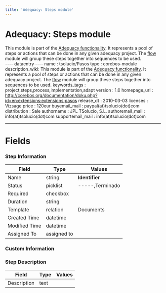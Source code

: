 ```yaml
---
title: 'Adequacy: Steps module'
---
```


Adequacy: Steps module
======================

This module is part of the [Adequacy
functionality](http://corebos.org/documentation/doku.php?id=en:extensions:extensions:adecuaciones).
It represents a pool of steps or actions that can be done in any given
adequacy project. The
[flow](http://corebos.org/documentation/doku.php?id=en:extensions:extensions:flujo)
module will group these steps together into sequences to be used.  
---- dataentry ---- name : tsolucio/Pasos type : corebos-module
description\_wiki: This module is part of the [Adequacy
functionality](http://corebos.org/documentation/doku.php?id=en:extensions:extensions:adecuaciones).
It represents a pool of steps or actions that can be done in any given
adequacy project. The
[flow](http://corebos.org/documentation/doku.php?id=en:extensions:extensions:flujo)
module will group these steps together into sequences to be used.
keywords\_tags : project,steps,process,implementation,adapt version :
1.0 homepage\_url :
<http://corebos.org/documentation/doku.php?id=en:extensions:extensions:pasos>
release\_dt : 2010-03-03 licenses : Vizsage price : 120eur
buyemail\_mail : paypal(at)tsolucio(dot)com distribution : Sale
authorname : JPL TSolucio, S.L. authoremail\_mail :
info(at)tsolucio(dot)com supportemail\_mail : info(at)tsolucio(dot)com

------------------------------------------------------------------------

  

Fields
======

### Step Information

<table>
<thead>
<tr class="header">
<th>Field</th>
<th>Type</th>
<th>Values</th>
</tr>
</thead>
<tbody>
<tr class="odd">
<td>Name</td>
<td>string</td>
<td><strong>Identifier</strong></td>
</tr>
<tr class="even">
<td>Status</td>
<td>picklist</td>
<td>-----,Terminado</td>
</tr>
<tr class="odd">
<td>Required</td>
<td>checkbox</td>
<td></td>
</tr>
<tr class="even">
<td>Duration</td>
<td>string</td>
<td></td>
</tr>
<tr class="odd">
<td>Template</td>
<td>relation</td>
<td>Documents</td>
</tr>
<tr class="even">
<td>Created Time</td>
<td>datetime</td>
<td></td>
</tr>
<tr class="odd">
<td>Modified Time</td>
<td>datetime</td>
<td></td>
</tr>
<tr class="even">
<td>Assigned To</td>
<td>assigned to</td>
<td></td>
</tr>
</tbody>
</table>

### Custom Information

### Step Description

<table>
<thead>
<tr class="header">
<th>Field</th>
<th>Type</th>
<th>Values</th>
</tr>
</thead>
<tbody>
<tr class="odd">
<td>Description</td>
<td>text</td>
<td></td>
</tr>
</tbody>
</table>
